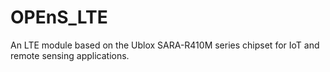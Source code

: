 # OPEnS_LTE

An LTE module based on the Ublox SARA-R410M series chipset for IoT and remote sensing applications. 

